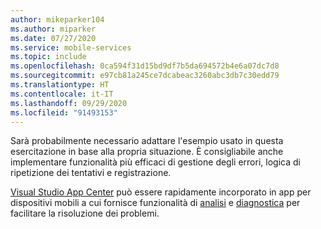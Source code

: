 ```yaml
---
author: mikeparker104
ms.author: miparker
ms.date: 07/27/2020
ms.service: mobile-services
ms.topic: include
ms.openlocfilehash: 0ca594f31d15bd9df7b5da694572b4e6a07dc7d8
ms.sourcegitcommit: e97cb81a245ce7dcabeac3260abc3db7c30edd79
ms.translationtype: HT
ms.contentlocale: it-IT
ms.lasthandoff: 09/29/2020
ms.locfileid: "91493153"
---
```

Sarà probabilmente necessario adattare l'esempio usato in questa esercitazione in base alla propria situazione. È consigliabile anche implementare funzionalità più efficaci di gestione degli errori, logica di ripetizione dei tentativi e registrazione. 

[Visual Studio App Center](https://appcenter.ms) può essere rapidamente incorporato in app per dispositivi mobili a cui fornisce funzionalità di [analisi](/appcenter/analytics) e [diagnostica](/appcenter/diagnostics/) per facilitare la risoluzione dei problemi.